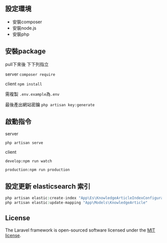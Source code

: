 ## 設定環境

* 安裝composer
* 安裝node.js
* 安裝php

## 安裝package

pull下來後 下下列指立

server `composer require`

client `npm install`

需複製 `.env.example`為`.env`

最後產出網站密鑰 `php artisan key:generate`

## 啟動指令

server 

`php artisan serve`

client

`develop:npm run watch `

`production:npm run production`

## 設定更新 elasticsearch 索引
```PHP
php artisan elastic:create-index "App\Es\KnowledgeArticleIndexConfigurator"
php artisan elastic:update-mapping "App\Models\KnowledgeArticle"
```


## License

The Laravel framework is open-sourced software licensed under the [MIT license](https://opensource.org/licenses/MIT).
